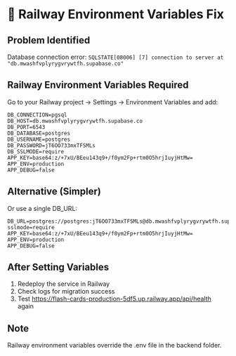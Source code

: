 # 🚨 Railway Environment Variables Fix

## Problem Identified

Database connection error: `SQLSTATE[08006] [7] connection to server at "db.mwashfvplyrygvrywtfh.supabase.co"`

## Railway Environment Variables Required

Go to your Railway project → Settings → Environment Variables and add:

```
DB_CONNECTION=pgsql
DB_HOST=db.mwashfvplyrygvrywtfh.supabase.co
DB_PORT=6543
DB_DATABASE=postgres
DB_USERNAME=postgres
DB_PASSWORD=jT6OO733mxTFSMLs
DB_SSLMODE=require
APP_KEY=base64:z/+7xU/BEeu143q9+/f0ym2Fp+rtm0O5hrjIuyjHtMw=
APP_ENV=production
APP_DEBUG=false
```

## Alternative (Simpler)

Or use a single DB_URL:

```
DB_URL=postgres://postgres:jT6OO733mxTFSMLs@db.mwashfvplyrygvrywtfh.supabase.co:6543/postgres?sslmode=require
APP_KEY=base64:z/+7xU/BEeu143q9+/f0ym2Fp+rtm0O5hrjIuyjHtMw=
APP_ENV=production
APP_DEBUG=false
```

## After Setting Variables

1. Redeploy the service in Railway
2. Check logs for migration success
3. Test https://flash-cards-production-5df5.up.railway.app/api/health again

## Note

Railway environment variables override the .env file in the backend folder.
